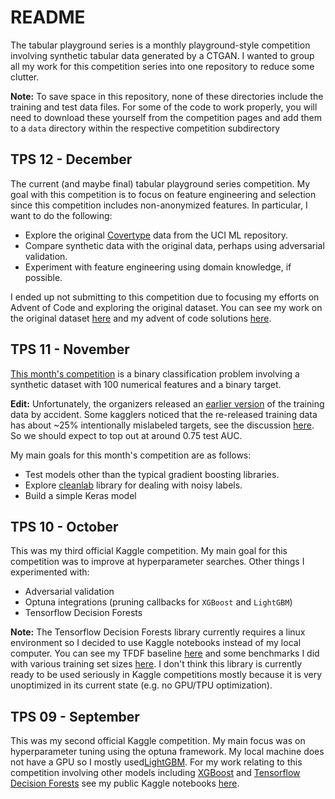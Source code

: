 # README

The tabular playground series is a monthly playground-style competition involving synthetic tabular data generated by a CTGAN. I wanted to group all my work for this competition series into one repository to reduce some clutter.

**Note:** To save space in this repository, none of these directories include the training and test data files. For some of the code to work properly, you will need to download these yourself from the competition pages and add them to a `data` directory within the respective competition subdirectory

## TPS 12 - December

The current (and maybe final) tabular playground series competition. My goal with this competition is to focus on feature engineering and selection since this competition includes non-anonymized features. In particular, I want to do the following:

* Explore the original [Covertype](https://archive.ics.uci.edu/ml/datasets/Covertype) data from the UCI ML repository.
* Compare synthetic data with the original data, perhaps using adversarial validation.
* Experiment with feature engineering using domain knowledge, if possible.

I ended up not submitting to this competition due to focusing my efforts on Advent of Code and exploring the original dataset. You can see my work on the original dataset [here](https://github.com/rsizem2/forest-cover-type-prediction) and my advent of code solutions [here](https://github.com/rsizem2/advent-of-code).

## TPS 11 - November

[This month's competition](https://www.kaggle.com/c/tabular-playground-series-nov-2021/overview) is a binary classification problem involving a synthetic dataset with 100 numerical features and a binary target.

**Edit:** Unfortunately, the organizers released an [earlier version](https://www.kaggle.com/criskiev/november21) of the training data by accident. Some kagglers noticed that the re-released training data has about ~25% intentionally mislabeled targets, see the discussion [here](https://www.kaggle.com/c/tabular-playground-series-nov-2021/discussion/285503). So we should expect to top out at around 0.75 test AUC.

My main goals for this month's competition are as follows:

* Test models other than the typical gradient boosting libraries.
* Explore [cleanlab](https://github.com/cleanlab/cleanlab) library for dealing with noisy labels.
* Build a simple Keras model

## TPS 10 - October

This was my third official Kaggle competition. My main goal for this competition was to improve at hyperparameter searches. Other things I experimented with:

* Adversarial validation
* Optuna integrations (pruning callbacks for `XGBoost` and `LightGBM`)
* Tensorflow Decision Forests

**Note:** The Tensorflow Decision Forests library currently requires a linux environment so I decided to use Kaggle notebooks instead of my local computer. You can see my TFDF baseline [here](https://www.kaggle.com/rsizem2/tps-10-21-tensorflow-decision-forests-baseline) and some benchmarks I did with various training set sizes [here](https://www.kaggle.com/rsizem2/tps-10-21-tensorflow-decision-forests-benchmarks). I don't think this library is currently ready to be used seriously in Kaggle competitions mostly because it is very unoptimized in its current state (e.g. no GPU/TPU optimization).

## TPS 09 - September

This was my second official Kaggle competition. My main focus was on hyperparameter tuning using the optuna framework. My local machine does not have a GPU so I mostly used[LightGBM](https://lightgbm.readthedocs.io/en/latest/index.html). For my work relating to this competition involving other models including [XGBoost](https://xgboost.readthedocs.io/en/latest/) and [Tensorflow Decision Forests](https://www.tensorflow.org/decision_forests) see my public Kaggle notebooks [here](https://www.kaggle.com/rsizem2/tps0921foldsfeather/code).
